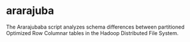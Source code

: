 # ararajuba
The Ararajubaba script analyzes schema differences between partitioned Optimized Row Columnar tables in the Hadoop Distributed File System.
